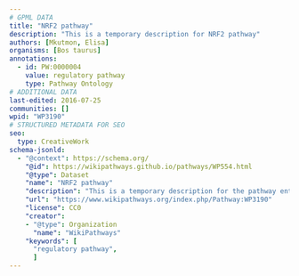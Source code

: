 ```yaml
---
# GPML DATA
title: "NRF2 pathway"
description: "This is a temporary description for NRF2 pathway"
authors: [Mkutmon, Elisa]
organisms: [Bos taurus]
annotations:
  - id: PW:0000004
    value: regulatory pathway
    type: Pathway Ontology
# ADDITIONAL DATA
last-edited: 2016-07-25
communities: []
wpid: "WP3190"
# STRUCTURED METADATA FOR SEO
seo:
  type: CreativeWork
schema-jsonld:
  - "@context": https://schema.org/
    "@id": https://wikipathways.github.io/pathways/WP554.html
    "@type": Dataset
    "name": "NRF2 pathway"
    "description": "This is a temporary description for the pathway entitled: NRF2 pathway"
    "url": "https://www.wikipathways.org/index.php/Pathway:WP3190"
    "license": CC0
    "creator":
    - "@type": Organization
      "name": "WikiPathways"
    "keywords": [
      "regulatory pathway",
      ]
---
```

